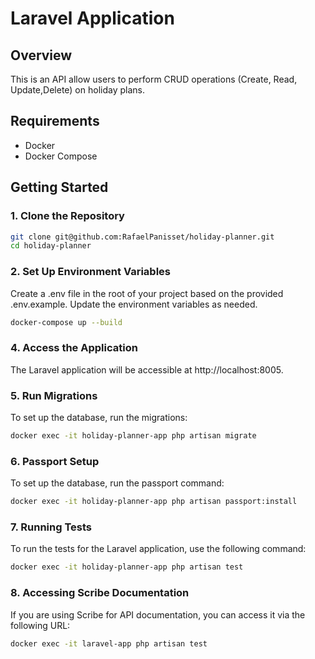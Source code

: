 # Laravel Application

## Overview

This is an API allow users to perform CRUD operations (Create, Read, Update,Delete) on holiday plans.

## Requirements

- Docker
- Docker Compose

## Getting Started

### 1. Clone the Repository

```bash
git clone git@github.com:RafaelPanisset/holiday-planner.git
cd holiday-planner
```

### 2.  Set Up Environment Variables
Create a .env file in the root of your project based on the provided .env.example. Update the environment variables as needed.

```bash
docker-compose up --build
```

### 4. Access the Application
The Laravel application will be accessible at http://localhost:8005.

### 5. Run Migrations
To set up the database, run the migrations:
```bash
docker exec -it holiday-planner-app php artisan migrate
```

### 6. Passport Setup
To set up the database, run the passport command:
```bash
docker exec -it holiday-planner-app php artisan passport:install
```


### 7. Running Tests
To run the tests for the Laravel application, use the following command:

```bash
docker exec -it holiday-planner-app php artisan test
```


### 8. Accessing Scribe Documentation

If you are using Scribe for API documentation, you can access it via the following URL:



```bash
docker exec -it laravel-app php artisan test
```

